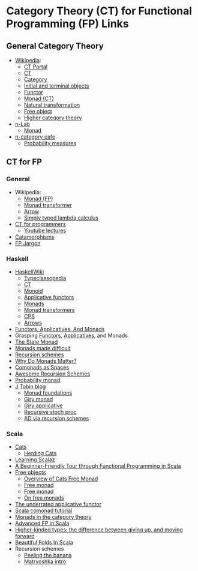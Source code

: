 
# Category Theory (CT) for Functional Programming (FP) Links

## General Category Theory

* [Wikipedia](https://en.wikipedia.org/wiki/):
    * [CT Portal](https://en.wikipedia.org/wiki/Portal:Category_theory)
    * [CT](https://en.wikipedia.org/wiki/Category_theory)
    * [Category](https://en.wikipedia.org/wiki/Category_(mathematics))
    * [Initial and terminal objects](https://en.wikipedia.org/wiki/Initial_and_terminal_objects)
    * [Functor](https://en.wikipedia.org/wiki/Functor)
    * [Monad (CT)](https://en.wikipedia.org/wiki/Monad_(category_theory))
    * [Natural transformation](https://en.wikipedia.org/wiki/Natural_transformation)
    * [Free object](https://en.wikipedia.org/wiki/Free_object)
    * [Higher category theory](https://en.wikipedia.org/wiki/Higher_category_theory)
* [n-Lab](https://ncatlab.org/nlab/show/HomePage)
    * [Monad](https://ncatlab.org/nlab/show/monad)
* [n-category cafe](https://golem.ph.utexas.edu/category/)
    * [Probability measures](https://golem.ph.utexas.edu/category/2014/10/where_do_probability_measures.html)



## CT for FP

### General

* Wikipedia:
    * [Monad (FP)](https://en.wikipedia.org/wiki/Monad_(functional_programming))
    * [Monad transformer](https://en.wikipedia.org/wiki/Monad_transformer)
    * [Arrow](https://en.wikipedia.org/wiki/Arrow_(computer_science))
    * [Simply typed lambda calculus](https://en.wikipedia.org/wiki/Simply_typed_lambda_calculus)
* [CT for programmers](http://bartoszmilewski.com/2014/10/28/category-theory-for-programmers-the-preface/)
  * [Youtube lectures](https://www.youtube.com/playlist?list=PLbgaMIhjbmEnaH_LTkxLI7FMa2HsnawM_)
* [Catamorphisms](http://chrislambda.github.io/blog/2014/01/30/catamorphisms-in-15-minutes/)
* [FP Jargon](https://github.com/hemanth/functional-programming-jargon)


### Haskell

* [HaskellWiki](https://en.wikibooks.org/wiki/Haskell)
    * [Typeclassopedia](https://wiki.haskell.org/Typeclassopedia)
    * [CT](https://en.wikibooks.org/wiki/Haskell/Category_theory)
    * [Monoid](https://en.wikibooks.org/wiki/Haskell/Monoids)
    * [Applicative functors](https://en.wikibooks.org/wiki/Haskell/Applicative_functors)
    * [Monads](https://en.wikibooks.org/wiki/Haskell/Understanding_monads)
    * [Monad transformers](https://en.wikibooks.org/wiki/Haskell/Monad_transformers)
    * [CPS](https://en.wikibooks.org/wiki/Haskell/Continuation_passing_style)
    * [Arrows](https://en.wikibooks.org/wiki/Haskell/Understanding_arrows)
* [Functors, Applicatives, And Monads](http://adit.io/posts/2013-04-17-functors,_applicatives,_and_monads_in_pictures.html)
* Grasping [Functors](https://medium.com/@xanderdeseyn/grasping-haskell-functors-applicatives-and-monads-part-1-93368e0a7a74), [Applicatives](https://medium.com/@xanderdeseyn/grasping-haskell-functors-applicatives-and-monads-part-2-65255e3e6a1d), and Monads
* [The State Monad](http://brandon.si/code/the-state-monad-a-tutorial-for-the-confused/)
* [Monads made difficult](http://www.stephendiehl.com/posts/monads.html)
* [Recursion schemes](http://blog.sumtypeofway.com/an-introduction-to-recursion-schemes/)
* [Why Do Monads Matter?](https://cdsmith.wordpress.com/2012/04/18/why-do-monads-matter/)
* [Comonads as Spaces](http://blog.functorial.com/posts/2016-08-07-Comonads-As-Spaces.html)
* [Awesome Recursion Schemes](https://github.com/passy/awesome-recursion-schemes)
* [Probability monad](http://jelv.is/talks/probability-monad/)
* [J Tobin blog](https://jtobin.io/)
  * [Monad foundations](https://jtobin.io/giry-monad-foundations)
  * [Giry monad](https://jtobin.io/giry-monad-implementation)
  * [Giry applicative](https://jtobin.io/giry-monad-applicative)
  * [Recursive stoch proc](https://jtobin.io/recursive-stochastic-processes)
  * [AD via recursion schemes](https://jtobin.io/ad-via-recursion-schemes)


### Scala

* [Cats](http://typelevel.org/cats/)
  * [Herding Cats](http://eed3si9n.com/herding-cats/)
* [Learning Scalaz](http://eed3si9n.com/learning-scalaz/)
* [A Beginner-Friendly Tour through Functional Programming in Scala](http://degoes.net/articles/easy-monads?utm_content=43961744)
* [Free objects](http://engineering.wingify.com/posts/Free-objects/)
  * [Overview of Cats Free Monad](http://blog.scalac.io/2016/06/02/overview-of-free-monad-in-cats.html)
  * [Free monad](http://typelevel.org/cats/datatypes/freemonad.html)
  * [Free monad](http://underscore.io/blog/posts/2015/04/23/deriving-the-free-monad.html)
  * [On free monads](http://perevillega.com/understanding-free-monads)
* [The underrated applicative functor](https://softwaremill.com/applicative-functor/)
* [Scala comonad tutorial](http://blog.higher-order.com/blog/2015/06/23/a-scala-comonad-tutorial/)
* [Monads in the category theory](https://medium.com/@sinisalouc/2f0a6d370eff)
* [Advanced FP in Scala](https://gist.github.com/jdegoes/97459c0045f373f4eaf126998d8f65dc)
* [Higher-kinded types: the difference between giving up, and moving forward](http://typelevel.org/blog/2016/08/21/hkts-moving-forward.html)
* [Beautiful Folds In Scala](https://softwaremill.com/beautiful-folds-in-scala/)
* Recursion schemes
  * [Peeling the banana](http://slides.com/zainabali_/peeling_the_banana#/)
  * [Matryoshka intro](http://akmetiuk.com/posts/2017-03-10-matryoshka-intro.html)






